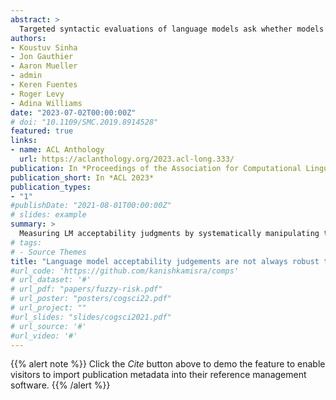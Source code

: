 ```yaml
---
abstract: >
  Targeted syntactic evaluations of language models ask whether models show stable preferences for syntactically acceptable content over minimal-pair unacceptable inputs. Our best syntactic evaluation datasets, however, provide substantially less linguistic context than models receive during pretraining. This mismatch raises an important question: how robust are models’ syntactic judgements across different contexts? In this paper, we vary the input contexts based on: length, the types of syntactic phenomena it contains, and whether or not there are grammatical violations. We find that model judgements are generally robust when placed in randomly sampled linguistic contexts, but are unstable when contexts match the test stimuli in syntactic structure. Among all tested models (GPT-2 and five variants of OPT), we find that model performance is affected when we provided contexts with matching syntactic structure: performance significantly improves when contexts are acceptable, and it significantly declines when they are unacceptable. This effect is amplified by the length of the context, except for unrelated inputs. We show that these changes in model performance are not explainable by acceptability-preserving syntactic perturbations. This sensitivity to highly specific syntactic features of the context can only be explained by the models’ implicit in-context learning abilities.<br><br>***This paper was recognized as an outstanding paper at ACL 2023!***
authors:
- Koustuv Sinha
- Jon Gauthier
- Aaron Mueller
- admin 
- Keren Fuentes
- Roger Levy
- Adina Williams
date: "2023-07-02T00:00:00Z"
# doi: "10.1109/SMC.2019.8914528"
featured: true
links:
- name: ACL Anthology
  url: https://aclanthology.org/2023.acl-long.333/
publication: In *Proceedings of the Association for Computational Linguistics, 2023*
publication_short: In *ACL 2023*
publication_types: 
- "1"
#publishDate: "2021-08-01T00:00:00Z"
# slides: example
summary: >
  Measuring LM acceptability judgments by systematically manipulating the linguistic context in a few shot setting. (<b>Recipient of an Outstanding Paper Award</b>)
# tags:
# - Source Themes
title: "Language model acceptability judgements are not always robust to context"
#url_code: 'https://github.com/kanishkamisra/comps'
# url_dataset: '#'
# url_pdf: "papers/fuzzy-risk.pdf"
# url_poster: "posters/cogsci22.pdf"
# url_project: ""
#url_slides: "slides/cogsci2021.pdf"
# url_source: '#'
#url_video: '#'
---
```


{{% alert note %}}
Click the *Cite* button above to demo the feature to enable visitors to import publication metadata into their reference management software.
{{% /alert %}}

